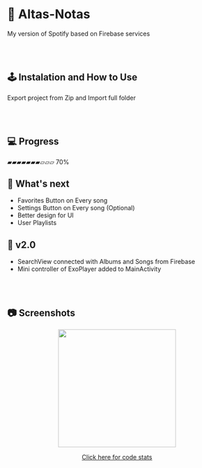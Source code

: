 # 🎵  Altas-Notas
My version of Spotify based on Firebase services


<br /><br/>
## 🕹️ Instalation and How to Use
Export project from Zip and Import full folder


<br /><br/>


## 💻 Progress

▰▰▰▰▰▰▰▱▱▱ 70%

## 🧭 What's next


* Favorites Button on Every song
* Settings Button on Every song (Optional)
* Better design for UI
* User Playlists 

## 🚀 v2.0
* SearchView connected with Albums and Songs from Firebase
* Mini controller of ExoPlayer added to MainActivity

<br /><br/>
## 📷 Screenshots

<p align="center">
<img src="gif_1.gif" width="270px">
</p>

<p align="center">
<a href="https://api.codetabs.com/v1/loc?github=polonez-byte-112/Altas-Notas">Click here for code stats</a>
</p>
